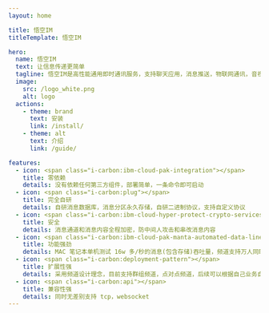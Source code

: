 ```yaml
---
layout: home

title: 悟空IM
titleTemplate: 悟空IM

hero:
  name: 悟空IM
  text: 让信息传递更简单
  tagline: 悟空IM是高性能通用即时通讯服务，支持聊天应用，消息推送，物联网通讯，音视频信令，直播弹幕，客服系统，AI 通讯，即时社区等场景。
  image:
    src: /logo_white.png
    alt: logo
  actions:
   	- theme: brand
      text: 安装
      link: /install/
    - theme: alt
      text: 介绍
      link: /guide/

features:
  - icon: <span class="i-carbon:ibm-cloud-pak-integration"></span>
    title: 零依赖
    details: 没有依赖任何第三方组件，部署简单，一条命令即可启动
  - icon: <span class="i-carbon:plug"></span>
    title: 完全自研
    details: 自研消息数据库，消息分区永久存储，自研二进制协议，支持自定义协议
  - icon: <span class="i-carbon:ibm-cloud-hyper-protect-crypto-services"></span>
    title: 安全
    details: 消息通道和消息内容全程加密，防中间人攻击和串改消息内容
  - icon: <span class="i-carbon:ibm-cloud-pak-manta-automated-data-lineage"></span>
    title: 功能强劲
    details: MAC 笔记本单机测试 16w 多/秒的消息(包含存储)吞吐量，频道支持万人同时订阅
  - icon: <span class="i-carbon:deployment-pattern"></span>
    title: 扩展性强
    details: 采用频道设计理念，目前支持群组频道，点对点频道，后续可以根据自己业务自定义频道可实现机器人频道，客服频道等等
  - icon: <span class="i-carbon:api"></span>
    title: 兼容性强
    details: 同时无差别支持 tcp，websocket
---
```


<script setup>
import { onMounted } from 'vue'
import { fetchReleaseTag } from '../.vitepress/utils/fetchReleaseTag.js'

onMounted(() => {
  fetchReleaseTag()
})
</script>
